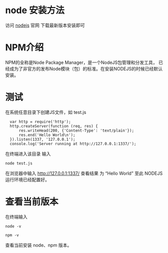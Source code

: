 # node 安装方法

访问 [nodejs](https://nodejs.org/en/) 官网 下载最新版本安装即可

#  NPM介绍

NPM的全称是Node Package Manager，是一个NodeJS包管理和分发工具，
已经成为了非官方的发布Node模块（包）的标准。在安装NODEJS的时候已经默认安装。

# 测试

在系统任意目录下创建JS文件，如 test.js

  ```
    var http = require('http');
    http.createServer(function (req, res) {
        res.writeHead(200, {'Content-Type': 'text/plain'});
        res.end('Hello World\n');
    }).listen(1337, '127.0.0.1');
    console.log('Server running at http://127.0.0.1:1337/');

  ```
在终端进入该目录 输入

  ```
  node test.js

  ```
在浏览器中输入  http://127.0.0.1:1337/ 查看结果 为 “Hello World”
至此 NODEJS 运行环境已经配置好。

# 查看当前版本

在终端输入

```
node -v

```

```
npm -v

```

查看当前安装 node、npm 版本。
